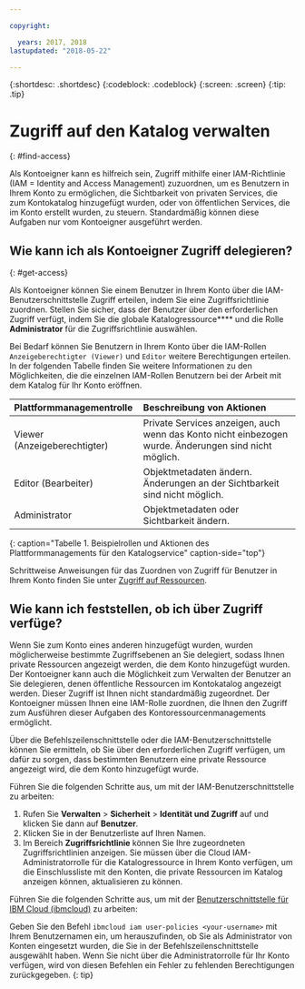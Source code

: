```yaml
---

copyright:

  years: 2017, 2018
lastupdated: "2018-05-22"

---
```


{:shortdesc: .shortdesc}
{:codeblock: .codeblock}
{:screen: .screen}
{:tip: .tip}

# Zugriff auf den Katalog verwalten
{: #find-access}

Als Kontoeigner kann es hilfreich sein, Zugriff mithilfe einer IAM-Richtlinie (IAM = Identity and Access Management) zuzuordnen, um es Benutzern in Ihrem Konto zu ermöglichen, die Sichtbarkeit von privaten Services, die zum Kontokatalog hinzugefügt wurden, oder von öffentlichen Services, die im Konto erstellt wurden, zu steuern. Standardmäßig können diese Aufgaben nur vom Kontoeigner ausgeführt werden.

## Wie kann ich als Kontoeigner Zugriff delegieren?
{: #get-access}

Als Kontoeigner können Sie einem Benutzer in Ihrem Konto über die IAM-Benutzerschnittstelle Zugriff erteilen, indem Sie eine Zugriffsrichtlinie zuordnen. Stellen Sie sicher, dass der Benutzer über den erforderlichen Zugriff verfügt, indem Sie die globale Katalogressource**** und die Rolle **Administrator** für die Zugriffsrichtlinie auswählen.

Bei Bedarf können Sie Benutzern in Ihrem Konto über die IAM-Rollen `Anzeigeberechtigter (Viewer)` und `Editor` weitere Berechtigungen erteilen. In der folgenden Tabelle finden Sie weitere Informationen zu den Möglichkeiten, die die einzelnen IAM-Rollen Benutzern bei der Arbeit mit dem Katalog für Ihr Konto eröffnen.

| Plattformmanagementrolle | Beschreibung von Aktionen |
|:-----------------|:-----------------|
| Viewer (Anzeigeberechtigter) | Private Services anzeigen, auch wenn das Konto nicht einbezogen wurde. Änderungen sind nicht möglich. |
| Editor (Bearbeiter) | Objektmetadaten ändern. Änderungen an der Sichtbarkeit sind nicht möglich. |
| Administrator | Objektmetadaten oder Sichtbarkeit ändern.  |
{: caption="Tabelle 1. Beispielrollen und Aktionen des Plattformmanagements für den Katalogservice" caption-side="top"}

Schrittweise Anweisungen für das Zuordnen von Zugriff für Benutzer in Ihrem Konto finden Sie unter [Zugriff auf Ressourcen](/docs/iam/mngiam.html#iammanidaccser#resourceaccess).


## Wie kann ich feststellen, ob ich über Zugriff verfüge?

Wenn Sie zum Konto eines anderen hinzugefügt wurden, wurden möglicherweise bestimmte Zugriffsebenen an Sie delegiert, sodass Ihnen private Ressourcen angezeigt werden, die dem Konto hinzugefügt wurden. Der Kontoeigner kann auch die Möglichkeit zum Verwalten der Benutzer an Sie delegieren, denen öffentliche Ressourcen im Kontokatalog angezeigt werden. Dieser Zugriff ist Ihnen nicht standardmäßig zugeordnet. Der Kontoeigner müssen Ihnen eine IAM-Rolle zuordnen, die Ihnen den Zugriff zum Ausführen dieser Aufgaben des Kontoressourcenmanagements ermöglicht.

Über die Befehlszeilenschnittstelle oder die IAM-Benutzerschnittstelle können Sie ermitteln, ob Sie über den erforderlichen Zugriff verfügen, um dafür zu sorgen, dass bestimmten Benutzern eine private Ressource angezeigt wird, die dem Konto hinzugefügt wurde.

Führen Sie die folgenden Schritte aus, um mit der IAM-Benutzerschnittstelle zu arbeiten:

1. Rufen Sie **Verwalten** > **Sicherheit** > **Identität und Zugriff** auf und klicken Sie dann auf **Benutzer**.
2. Klicken Sie in der Benutzerliste auf Ihren Namen.
3. Im Bereich **Zugriffsrichtlinie** können Sie Ihre zugeordneten Zugriffsrichtlinien anzeigen. Sie müssen über die Cloud IAM-Administratorrolle für die Katalogressource in Ihrem Konto verfügen, um die Einschlussliste mit den Konten, die private Ressourcen im Katalog anzeigen können, aktualisieren zu können.

Führen Sie die folgenden Schritte aus, um mit der [Benutzerschnittstelle für IBM Cloud (ibmcloud)](/docs/cli/reference/bluemix_cli/bx_cli.html#ibmcloud_commands_iam) zu arbeiten: 

Geben Sie den Befehl `ibmcloud iam user-policies <your-username>` mit Ihrem Benutzernamen ein, um herauszufinden, ob Sie als Administrator von Konten eingesetzt wurden, die Sie in der Befehlszeilenschnittstelle ausgewählt haben. Wenn Sie nicht über die Administratorrolle für Ihr Konto verfügen, wird von diesen Befehlen ein Fehler zu fehlenden Berechtigungen zurückgegeben.
{: tip}
